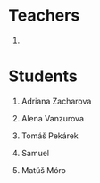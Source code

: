 # Teachers

1. 

# Students

1. Adriana Zacharova
1. Alena Vanzurova
2. Tomáš Pekárek

7. Samuel
8. Matúš Móro
